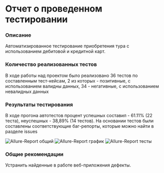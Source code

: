 # Отчет о проведенном тестировании

### Описание 

Автоматизированное тестирование приобретения тура с использованием дебитовой и кредитной карт.

### Количество реализованных тестов

В ходе работы над проектом было реализовано 36 тестов по составленным тест-кейсам, 2 из которых - позитивные, с использованием валидны данных, 34 - негативные, с использованием невалидных данных

### Результаты тестирования

В ходе прогона автотестов процент успешных составил - 61.11% (22 теста), неуспешных - 38,89% (14 тестов). На основании тестов были составлены соответствующие баг-репорты, которые можно найти в разделе issues

![Allure-Report общий](https://github.com/DianaKhorosavina/diploma-project/assets/143611523/993cf7c1-6976-43e3-91a6-6e5cbaa62e79)
![Allure-Report график](https://github.com/DianaKhorosavina/diploma-project/assets/143611523/f4306b14-08b1-4914-84b3-dc77123e26f3)
![Allure-Report тесты](https://github.com/DianaKhorosavina/diploma-project/assets/143611523/a559aa85-5058-4aa6-b600-0baa61ef07b4)


### Общие рекомендации 

Устранить найденные в работе веб-приложения дефекты.
 

